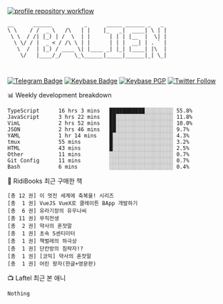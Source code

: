 [![profile repository workflow](https://github.com/vbalien/vbalien/actions/workflows/push.yml/badge.svg)](https://github.com/vbalien/vbalien/actions/workflows/push.yml)
```
__      ______          _      _____ ______ _   _ 
\ \    / /  _ \   /\   | |    |_   _|  ____| \ | |
 \ \  / /| |_) | /  \  | |      | | | |__  |  \| |
  \ \/ / |  _ < / /\ \ | |      | | |  __| | . ` |
   \  /  | |_) / ____ \| |____ _| |_| |____| |\  |
    \/   |____/_/    \_\______|_____|______|_| \_|
                                                  
                                                  
```
[![Telegram Badge](https://img.shields.io/badge/-Telegram-2CA5E0?logo=telegram)](https://t.me/vbalien)
[![Keybase Badge](https://img.shields.io/badge/-Keybase-33A0FF?logo=keybase&logoColor=white)](https://keybase.io/vbalien)
[![Keybase PGP](https://img.shields.io/keybase/pgp/vbalien)](http://sks.pod02.fleetstreetops.com/pks/lookup?search=0xE98CF73DE1E36F7D1B8A383AFD987F8DBE513071&fingerprint=on&op=index)
[![Twitter Follow](https://img.shields.io/twitter/follow/_elnyan)](https://twitter.com/_elnyan)

📊 Weekly development breakdown
```
TypeScript      16 hrs 3 mins   ███████████░░░░░░░░░ 55.8%
JavaScript      3 hrs 22 mins   ██░░░░░░░░░░░░░░░░░░ 11.8%
VimL            2 hrs 52 mins   ██░░░░░░░░░░░░░░░░░░ 10.0%
JSON            2 hrs 46 mins   ██░░░░░░░░░░░░░░░░░░ 9.7%
YAML            1 hr 14 mins    █░░░░░░░░░░░░░░░░░░░ 4.3%
tmux            55 mins         █░░░░░░░░░░░░░░░░░░░ 3.2%
HTML            43 mins         █░░░░░░░░░░░░░░░░░░░ 2.5%
Other           11 mins         ░░░░░░░░░░░░░░░░░░░░ 0.7%
Git Config      11 mins         ░░░░░░░░░░░░░░░░░░░░ 0.7%
Bash            6 mins          ░░░░░░░░░░░░░░░░░░░░ 0.4%
```
📖 RidiBooks 최근 구매한 책
```
[총 12 권] 이 멋진 세계에 축복을! 시리즈 
[총  1 권] VueJS VueX로 클레이튼 BApp 개발하기 
[총  6 권] 유라기장의 유우나씨 
[총 11 권] 무직전생 
[총  2 권] 약사의 혼잣말 
[총  1 권] 초속 5센티미터 
[총  1 권] 책벌레의 하극상 
[총  1 권] 단칸방의 침략자!? 
[총  1 권] [코믹] 약사의 혼잣말 
[총  1 권] 어린 왕자(한글+영문판) 
```
📺 Laftel 최근 본 애니
```
Nothing
```
